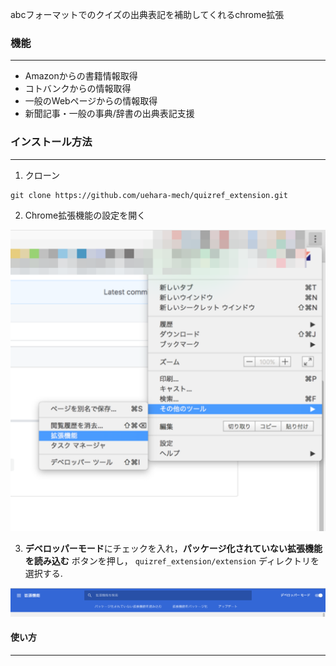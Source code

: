 abcフォーマットでのクイズの出典表記を補助してくれるchrome拡張

### 機能
---
- Amazonからの書籍情報取得
- コトバンクからの情報取得
- 一般のWebページからの情報取得
- 新聞記事・一般の事典/辞書の出典表記支援

### インストール方法
---
1. クローン

  ```
  git clone https://github.com/uehara-mech/quizref_extension.git
  ```

2. Chrome拡張機能の設定を開く

  ![chrome1](https://github.com/uehara-mech/quizref_extension/blob/image/img/chrome.png?raw=true)

3. **デベロッパーモード**にチェックを入れ，**パッケージ化されていない拡張機能を読み込む** ボタンを押し， `quizref_extension/extension` ディレクトリを選択する.

  ![chrome2](https://github.com/uehara-mech/quizref_extension/blob/image/img/chrome_2.png?raw=true)

#### 使い方
---
